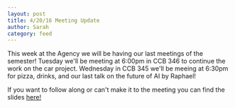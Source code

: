```yaml
---
layout: post
title: 4/20/16 Meeting Update
author: Sarah
category: feed
---
```


This week at the Agency we will be having our last meetings of the semester! Tuesday we'll be meeting at 6:00pm in CCB 346 to continue the work on the car project. Wednesday in CCB 345 we'll be meeing at 6:30pm for pizza, drinks, and our last talk on the future of AI by Raphael!

If you want to follow along or can't make it to the meeting you can find the slides [here!](https://docs.google.com/presentation/d/1UtrEg2P3JjOPvNTd8c3LQ6jVQetdsuusw_E7ep6P7zc/edit?usp=sharing)
